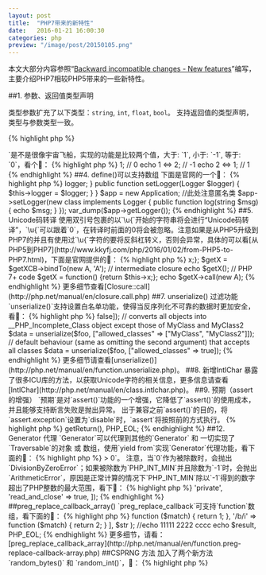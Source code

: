 ```yaml
---
layout: post
title:  "PHP7带来的新特性"
date:   2016-01-21 16:00:30
categories: php
preview: "/image/post/20150105.png"
---
```


本文大部分内容参照“[Backward incompatible changes - New features](http://php.net/manual/en/migration70.new-features.php)”编写，主要介绍PHP7相较PHP5带来的一些新特性。

##1. 参数、返回值类型声明

类型参数扩充了以下类型：`string`, `int`, `float`, `bool`。
支持返回值的类型声明，类型与参数类型一致。

{% highlight php %}
<?php

/**
 * [test description]
 * @param  int    $a 
 * @param  int    $b 
 * @return int
 */
function test(int $a, int $b): int 
{
    return $a + $b;
}

//echo 3
echo test(1, '2'), PHP_EOL;

{% endhighlight %}

##2. null合并运算符

经常会有使用三元运算符判断`一个值如果存在即返回这个值，否则返回另一个值的情况`，PHP7专门提供了这样一个运算符`??`来解决这个问题，当前一个值存在并且不为空，则返回，否则返回后一个值，请看下面的🌰，注意`??`和`?:`的区别。

{% highlight php %}
<?php

$arr = array();

//PHP5&PHP7 : Notice: Undefined index: a in ..., 同时echo 10
echo ($arr['a'] ?: 10), PHP_EOL;

//PHP7 : echo 10
echo ($arr['a'] ?: 10), PHP_EOL;

{% endhighlight %}

##3. 宇宙飞船运算符

这个符号`<=>`是不是很像宇宙飞船，实现的功能是比较两个值，大于: `1`, 小于: `-1`, 等于: `0`，看个🌰：

{% highlight php %}
<?php

echo 1 <=> 1; // 0
echo 1 <=> 2; // -1
echo 2 <=> 1; // 1

{% endhighlight %}

##4. define()可以支持数组

下面是官网的一个🌰：

{% highlight php %}
<?php
define('ANIMALS', [
    'dog',
    'cat',
    'bird'
]);
{% endhighlight %}

##4. 匿名类

可以通过`new`来实例化一个匿名类，看官网的🌰：

{% highlight php %}

<?php
interface Logger {
    public function log(string $msg);
}

class Application {
    private $logger;

    public function getLogger(): Logger {
         return $this->logger;
    }

    public function setLogger(Logger $logger) {
         $this->logger = $logger;
    }
}

$app = new Application;
//此处注意匿名类
$app->setLogger(new class implements Logger {
    public function log(string $msg) {
        echo $msg;
    }
});

var_dump($app->getLogger());

{% endhighlight %}

##5. Unicode码转译

使用双引号包裹的以`\u{`开始的字符串将会进行“Unicode码转译”，`\u{`可以跟着`0`，在转译时前面的0将会被忽略。注意如果是从PHP5升级到PHP7的并且有使用过`\u{`字符的要将反斜杠转义，否则会异常，具体的可以看[从PHP5到PHP7](http://www.kkyfj.com/php/2016/01/02/from-PHP5-to-PHP7.html)，下面是官网提供的🌰：

{% highlight php %}
<?php

echo "\u{aa}";          //ª
echo "\u{0000aa}";      //ª
echo "\u{9999}";        //香

{% endhighlight %}

##6. 新增Closure::call()方法

闭包与对象临时绑定并调用，变得更加简单，看下官网提供的🌰：

{% highlight php %}
<?php
class A {private $x = 1;}

// Pre PHP 7 code
$getXCB = function() {return $this->x;};
$getX = $getXCB->bindTo(new A, 'A'); // intermediate closure
echo $getX();

// PHP 7+ code
$getX = function() {return $this->x;};
echo $getX->call(new A);

{% endhighlight %}

更多细节查看[Closure::call](http://php.net/manual/en/closure.call.php)

##7. unserialize() 过滤功能

`unserialize()`支持设置白名单功能，使得当反序列化不可靠的数据时更加安全，看🌰：

{% highlight php %}
<?php

// converts all objects into __PHP_Incomplete_Class object
$data = unserialize($foo, ["allowed_classes" => false]);

// converts all objects into __PHP_Incomplete_Class object except those of MyClass and MyClass2
$data = unserialize($foo, ["allowed_classes" => ["MyClass", "MyClass2"]]);

// default behaviour (same as omitting the second argument) that accepts all classes
$data = unserialize($foo, ["allowed_classes" => true]);
{% endhighlight %}

更多细节请查看[unserialize()](http://php.net/manual/en/function.unserialize.php)。

##8. 新增IntlChar

暴露了很多ICU库的方法，以获取Unicode字符的相关信息，更多信息请查看[IntlChar](http://php.net/manual/en/class.intlchar.php)。

##9. 预期（assert的增强）

`预期`是对`assert()`功能的一个增强，它降低了`assert()`的使用成本，并且能够支持断言失败是抛出异常。

出于兼容之前`assert()`的目的，将`assert.exception`设置为`disable`时，`assert`将按照前的方式执行。

{% highlight php %}
<?php
ini_set('assert.exception', 1);

class CustomError extends AssertionError {}

//echo Fatal error: Uncaught CustomError: Some error message...
assert(false, new CustomError('Some error message'));

{% endhighlight %}

更多内容，请查看：[expectations section](http://php.net/manual/en/function.assert.php#function.assert.expectations)

##10. use 组声明

可以通过一个`use`导入多个 类、方法和常量，看下官网给出的🌰：

{% highlight php %}
<?php
// Pre PHP 7 code
use some\namespace\ClassA;
use some\namespace\ClassB;
use some\namespace\ClassC as C;

use function some\namespace\fn_a;
use function some\namespace\fn_b;
use function some\namespace\fn_c;

use const some\namespace\ConstA;
use const some\namespace\ConstB;
use const some\namespace\ConstC;

// PHP 7+ code
use some\namespace\{ClassA, ClassB, ClassC as C};
use function some\namespace\{fn_a, fn_b, fn_c};
use const some\namespace\{ConstA, ConstB, ConstC};

{% endhighlight %}

##11. Generator 支持 return 表达式

`Generator`中支持`return`，`return`值可以通过`getReturn()`方法获得，但是必须要在`Generator`迭代结束以后，否则会抛出`Fatal error`，看下下面使用的🌰：

{% highlight php %}
<?php

$gen = (function() {
    yield 1;
    yield 2;

    return 3;
})();

foreach ($gen as $val) {
    echo $val, PHP_EOL;
}

echo $gen->getReturn(), PHP_EOL;

{% endhighlight %}

##12. Generator 代理

`Generator`可以代理到其他的`Generator` 和 一切实现了`Traversable`的对象 或 数组，使用`yield from`实现`Generator`代理功能，看下面的🌰：

{% highlight php %}
<?php
function generator()
{
    yield 1;
    yield 2;
    yield from generator_delegate_test();   //代理 Generator
    yield from array('a', 'b', 'c');        //代理 array
}

function generator_delegate_test()
{
    yield 3;
    yield 4;
}

foreach (generator() as $val)
{
    echo $val, PHP_EOL;
}

{% endhighlight %}

##12. intdiv() 整数除法

个人理解，`intdiv($a, $b) ≈ intval($a / $b) ≈ $a / $b >> 0`。

注意，当`0`作为被除数时，会抛出`DivisionByZeroError`；如果被除数为`PHP_INT_MIN`并且除数为`-1`时，会抛出`ArithmeticError`，原因是正常计算的情况下`PHP_INT_MIN`除以`-1`得到的数字超出了PHP整数的最大范围，看下🌰：

{% highlight php %}
<?php

//echo 3
echo intdiv(10, 3). PHP_EOL;

//Fatal error: Uncaught DivisionByZeroError: Division by zero in ...
echo intdiv(1, 0). PHP_EOL;

//Fatal error: Uncaught ArithmeticError: Division of PHP_INT_MIN by -1 is not an integer in ...
echo intdiv(PHP_INT_MIN, -1). PHP_EOL;

//echo PHP_INI_MAX
echo intdiv(PHP_INT_MIN + 1, -1). PHP_EOL;


{% endhighlight %}

##Session 选项

`session_start()`方法，现在支持一个`array()`参数，数组内容会覆盖掉`php.ini`中的配置，看🌰：

{% highlight php %}
<?php
session_start([
    'cache_limiter' => 'private',
    'read_and_close' => true,
]);

{% endhighlight %}

##preg_replace_callback_array()

`preg_replace_callback`可支持`function`数组，看下面的🌰：

{% highlight php %}
<?php
$str = 'Aaaaa bbbb cccc';

$result = preg_replace_callback_array(
    [
        '/a/i' => function ($match) {
            return 1;
        },
        '/b/i' => function ($match) {
            return 2;
        }
    ],
    $str
);

//echo 11111 2222 cccc
echo $result, PHP_EOL;

{% endhighlight %}

更多细节，请看：[preg_replace_callback_array](http://php.net/manual/en/function.preg-replace-callback-array.php)

##CSPRNG 方法

加入了两个新方法`random_bytes()` 和 `random_int()`，🌰：

{% highlight php %}
<?php

//生成一个50个字符长度的随机串
echo random_bytes(50), PHP_EOL;
//生成一个1 ~ 50之间的字符串
echo random_int(1, 50), PHP_EOL;

{% endhighlight %}

## list() 能够正确处理`ArrayAccess`

之前版本`list()`不能保证正确处理所有`ArrayAccess`，在PHP7中解决了这个问题。

